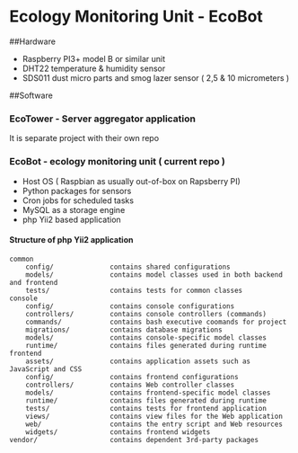 
# Ecology Monitoring Unit - EcoBot

##Hardware 

- Raspberry PI3+ model B or similar unit
- DHT22 temperature  & humidity sensor
- SDS011 dust micro parts and smog lazer sensor ( 2,5 & 10 micrometers )

##Software

### EcoTower - Server aggregator application

It is separate project with their own repo
 
### EcoBot - ecology monitoring unit ( current repo )

- Host OS ( Raspbian as usually out-of-box on Rapsberry PI)
- Python packages for sensors
- Cron jobs for scheduled tasks
- MySQL as a storage engine
- php Yii2 based application

#### Structure of php Yii2 application

```
common
    config/              contains shared configurations
    models/              contains model classes used in both backend and frontend
    tests/               contains tests for common classes    
console
    config/              contains console configurations
    controllers/         contains console controllers (commands)
    commands/            contains bash executive coomands for project
    migrations/          contains database migrations
    models/              contains console-specific model classes
    runtime/             contains files generated during runtime
frontend
    assets/              contains application assets such as JavaScript and CSS
    config/              contains frontend configurations
    controllers/         contains Web controller classes
    models/              contains frontend-specific model classes
    runtime/             contains files generated during runtime
    tests/               contains tests for frontend application
    views/               contains view files for the Web application
    web/                 contains the entry script and Web resources
    widgets/             contains frontend widgets
vendor/                  contains dependent 3rd-party packages
```
